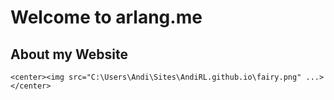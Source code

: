 # **Welcome to arlang.me**


## **About my Website**

    <center><img src="C:\Users\Andi\Sites\AndiRL.github.io\fairy.png" ...></center>
